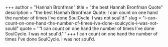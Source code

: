 +++
author = "Hannah Bronfman"
title = "the best Hannah Bronfman Quote"
description = "the best Hannah Bronfman Quote: I can count on one hand the number of times I've done SoulCycle. I was not soul'd."
slug = "i-can-count-on-one-hand-the-number-of-times-ive-done-soulcycle-i-was-not-sould"
quote = '''I can count on one hand the number of times I've done SoulCycle. I was not soul'd.'''
+++
I can count on one hand the number of times I've done SoulCycle. I was not soul'd.
